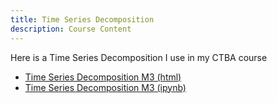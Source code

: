 ```yaml
---
title: Time Series Decomposition
description: Course Content
---
```


Here is a Time Series Decomposition I use in my CTBA course
- [Time Series Decomposition M3 (html)](TimeSeriesDecompositionM3.html)
- [Time Series Decomposition M3 (ipynb)](TimeSeriesDecompositionM3.ipynb)
